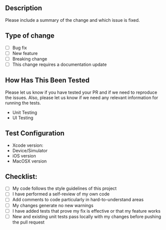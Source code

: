 ## Description

Please include a summary of the change and which issue is fixed.

## Type of change

- [ ] Bug fix
- [ ] New feature
- [ ] Breaking change
- [ ] This change requires a documentation update

## How Has This Been Tested

Please let us know if you have tested your PR and if we need to reproduce the issues. Also, please let us know if we need any relevant information for running the tests.

<ul>
 <li> Unit Testing </li>
 <li> UI Testing </li>
</ul>

## Test Configuration

<ul>
 <li> Xcode version: </li>
 <li> Device/Simulator </li>
 <li> iOS version</li>
 <li> MacOSX version</li>
</ul>

## Checklist:

 - [ ] My code follows the style guidelines of this project
 - [ ] I have performed a self-review of my own code
 - [ ] Add comments to code particularly in hard-to-understand areas
 - [ ] My changes generate no new warnings
 - [ ] I have added tests that prove my fix is effective or that my feature works
 - [ ] New and existing unit tests pass locally with my changes before pushing the pull request
